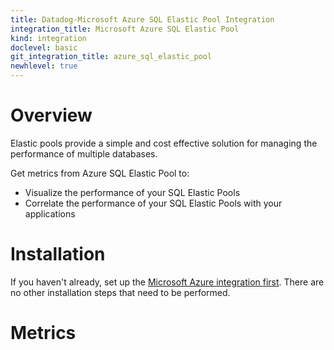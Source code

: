 ```yaml
---
title: Datadog-Microsoft Azure SQL Elastic Pool Integration
integration_title: Microsoft Azure SQL Elastic Pool
kind: integration
doclevel: basic
git_integration_title: azure_sql_elastic_pool
newhlevel: true
---
```


# Overview
Elastic pools provide a simple and cost effective solution for managing the performance of multiple databases.

Get metrics from Azure SQL Elastic Pool to:

* Visualize the performance of your SQL Elastic Pools
* Correlate the performance of your SQL Elastic Pools with your applications

# Installation

If you haven't already, set up the [Microsoft Azure integration first](/integrations/azure). There are no other installation steps that need to be performed.

# Metrics


